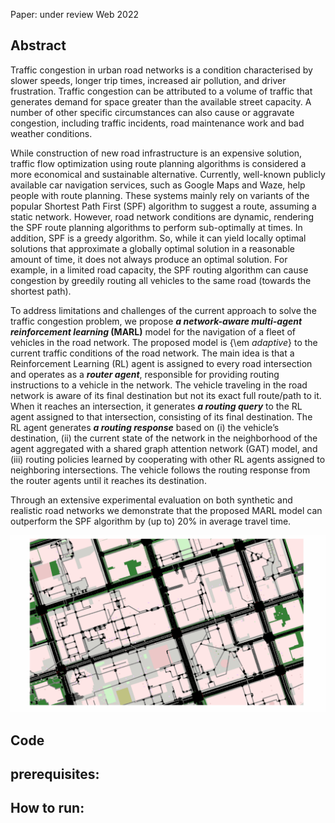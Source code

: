 Paper: under review Web 2022

Abstract
----------------------------------------
Traffic congestion in urban road networks is a condition characterised by slower speeds, longer trip times, increased air pollution, and driver frustration. Traffic congestion can be attributed to a volume of traffic that generates demand for space greater than the available street capacity. A number of other specific circumstances can also cause or aggravate congestion, including traffic incidents, road maintenance work and bad weather conditions.


While construction of new road infrastructure is an expensive solution, traffic flow optimization using route planning algorithms is considered a more economical and sustainable alternative. Currently, well-known publicly available car navigation services, such as Google Maps and Waze, help people with route planning. These systems mainly rely on variants of the popular Shortest Path First (SPF) algorithm to suggest a route, assuming a static network. However, road network conditions are dynamic, rendering the SPF route planning algorithms to perform sub-optimally at times. In addition, SPF is a greedy algorithm. So, while it can yield locally optimal solutions that approximate a globally optimal solution in a reasonable amount of time, it does not always produce an optimal solution. For example, in a limited road capacity, the SPF routing algorithm can cause congestion by greedily routing all vehicles to the same road (towards the shortest path). 


To address limitations and challenges of the current approach to solve the traffic congestion problem, we propose **_a network-aware multi-agent reinforcement learning_ (MARL)** model for the navigation of a fleet of vehicles in the road network. The proposed model is {\em _adaptive_} to the current traffic conditions of the road network. The main idea is that a Reinforcement Learning (RL) agent is assigned to every road intersection and operates as a _**router agent**_, responsible for providing routing instructions to a vehicle in the network. The vehicle traveling in the road network is aware of its final destination but not its exact full route/path to it. When it reaches an intersection, it generates _**a routing query**_ to the RL agent assigned to that intersection, consisting of its final destination. The RL agent generates _**a routing response**_ based on (i) the vehicle’s destination, (ii) the current state of the network in the neighborhood of the agent aggregated with a shared graph attention network (GAT) model, and (iii) routing policies learned by cooperating with other RL agents assigned to neighboring intersections. The vehicle follows the routing response from the router agents until it reaches its destination. 


Through an extensive experimental evaluation on both synthetic and realistic road networks we demonstrate that the proposed MARL model can outperform the SPF algorithm by (up to) 20\% in average travel time.

![alt text](https://github.com/FazelYU/Adaptive-Navigation/blob/add-license-1/Saved_Results/MARL%20Model%20Example.gif)

Code
-----------------------------
prerequisites:
-----------------------------
How to run:
-----------------------------

